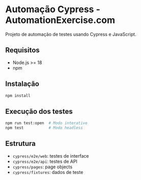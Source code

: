 # Automação Cypress - AutomationExercise.com

Projeto de automação de testes usando Cypress e JavaScript.

## Requisitos
- Node.js >= 18
- npm

## Instalação

```bash
npm install
```

## Execução dos testes

```bash
npm run test:open  # Modo interativo
npm test           # Modo headless
```

## Estrutura

- `cypress/e2e/web`: testes de interface
- `cypress/e2e/api`: testes de API
- `cypress/pages`: page objects
- `cypress/fixtures`: dados de teste
